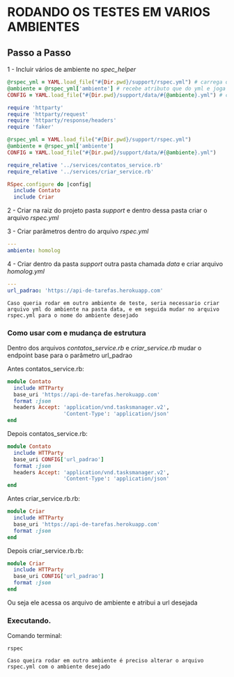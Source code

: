 # RODANDO OS TESTES EM VARIOS AMBIENTES

## Passo a Passo

1 - Incluir vários de ambiente no *spec_helper*

```ruby
@rspec_yml = YAML.load_file("#{Dir.pwd}/support/rspec.yml") # carrega o arquivo yml dentro da variavel criada
@ambiente = @rspec_yml['ambiente'] # recebe atributo que do yml e joga dentro da variavel ambiente
CONFIG = YAML.load_file("#{Dir.pwd}/support/data/#{@ambiente}.yml") # criamos uma constante chamada CONFIG que carrega o arquivo ambiente
```

```ruby
require 'httparty'
require 'httparty/request'
require 'httparty/response/headers'
require 'faker'

@rspec_yml = YAML.load_file("#{Dir.pwd}/support/rspec.yml")
@ambiente = @rspec_yml['ambiente'] 
CONFIG = YAML.load_file("#{Dir.pwd}/support/data/#{@ambiente}.yml")

require_relative '../services/contatos_service.rb'
require_relative '../services/criar_service.rb'

RSpec.configure do |config|
  include Contato
  include Criar
```

2 - Criar na raiz do projeto pasta *support* e dentro dessa pasta criar o arquivo *rspec.yml*

3 - Criar parâmetros dentro do arquivo *rspec.yml*

```yml
---
ambiente: homolog
```

4 - Criar dentro da pasta *support* outra pasta chamada *data* e criar arquivo *homolog.yml*

```yml
---
url_padrao: 'https://api-de-tarefas.herokuapp.com'
```

``Caso queria rodar em outro ambiente de teste, seria necessario criar arquivo yml do ambiente na pasta data, e em seguida mudar no arquivo rspec.yml para o nome do ambiente desejado``

### Como usar com e mudança de estrutura

Dentro dos arquivos *contatos_service.rb* e *criar_service.rb* mudar o endpoint base para o parâmetro url_padrao

Antes contatos_service.rb: 

```ruby
module Contato
  include HTTParty
  base_uri 'https://api-de-tarefas.herokuapp.com'
  format :json
  headers Accept: 'application/vnd.tasksmanager.v2',
                  'Content-Type': 'application/json'
end
```

Depois contatos_service.rb: 

```ruby
module Contato
  include HTTParty
  base_uri CONFIG['url_padrao']
  format :json
  headers Accept: 'application/vnd.tasksmanager.v2',
                  'Content-Type': 'application/json'
end
```

Antes criar_service.rb.rb: 

```ruby
module Criar
  include HTTParty
  base_uri 'https://api-de-tarefas.herokuapp.com'
  format :json
end
```

Depois criar_service.rb.rb: 

```ruby
module Criar
  include HTTParty
  base_uri CONFIG['url_padrao']
  format :json
end
```
Ou seja ele acessa os arquivo de ambiente e atribui a url desejada

### Executando.

Comando terminal: 

```
rspec
```
``Caso queira rodar em outro ambiente é preciso alterar o arquivo rspec.yml com o ambiente desejado``